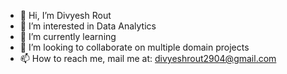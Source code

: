 - 👋 Hi, I’m Divyesh Rout
- 👀 I’m interested in Data Analytics
- 🌱 I’m currently learning 
- 💞️ I’m looking to collaborate on multiple domain projects
- 📫 How to reach me, mail me at: divyeshrout2904@gmail.com



